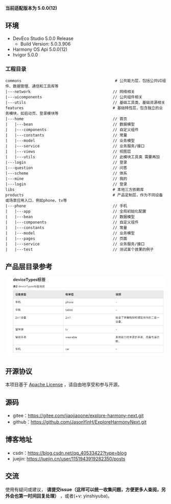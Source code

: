 **当前适配版本为 5.0.0(12)**

## 环境

- DevEco Studio 5.0.0 Release
    - Build Version: 5.0.3.906
- Harmony OS Api 5.0.0(12)
- hvigor 5.0.0

### 工程目录

   ```
   commons                                         # 公共能力层，包括公共UI组件、数据管理、通信和工具库等
   |---network                                    // 网络相关 
   |---uicomponents                               // 公共组件相关
   |---utils                                      // 基础工具类、基础资源相关 
   features                                       # 基础特性层，包含独立的业务模块，如启动页、登录模块等              
   |---home                                       // 首页
   |   |---bean                                   // 数据模型
   |   |---components                             // 自定义组件
   |   |---constants                              // 常量
   |   |---model                                  // 业务模型
   |   |---service                                // 业务服务/接口
   |   |---views                                  // 视图层
   |   |---utils                                  // 此模块工具类 需要再加    
   |---login                                      // 登录
   |---question                                   // 问答
   |---scheme                                     // 体系
   |---mine                                       // 我的
   |---login                                      // 登录 
   libs                                           # 本地三方依赖库
   products                                       # 产品定制层，作为不同设备或场景应用入口，例如phone、tv等
   |---phone                                      // 手机
   |   |---app                                    // 全局初始化配置
   |   |---bean                                   // 数据模型
   |   |---components                             // 自定义组件 
   |   |---constants                              // 常量
   |   |---model                                  // 业务模型
   |   |---pages                                  // 页面 
   |   |---service                                // 业务服务/接口
   |   |---test                                   // 测试某个效果的例子
   ```

## 产品层目录参考

![img.png](pic/img.png)

## 开源协议

本项目基于 [Apache License](https://gitee.com/jiaojiaoone/explore-harmony-next/blob/master/LICENSE.txt) ，请自由地享受和参与开源。

## 源码

- gitee：https://gitee.com/jiaojiaoone/explore-harmony-next.git
- github：https://github.com/JasonYinH/ExploreHarmonyNext.git

## 博客地址

- csdn：https://blog.csdn.net/qq_40533422?type=blog
- juejin: https://juejin.cn/user/1151943919282350/posts

## 交流

使用有疑问或建议， **请提交issue（这样可以统一收集问题，方便更多人查阅，另外会也第一时间回复处理）** ，或者(+v: yinshiyuba)。
